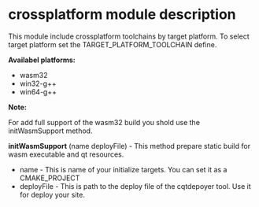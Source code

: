 
# crossplatform module description

This module include crossplatform toolchains by target platform. To select target platform set the TARGET_PLATFORM_TOOLCHAIN define.

**Availabel platforms:**
* wasm32
* win32-g++
* win64-g++

**Note:**

For add full support of the wasm32 build you shold use the initWasmSupport method. 

**initWasmSupport** (name deployFile) - This method prepare static build for wasm executable and qt resources.
* name - This is name of your initialize targets. You can set it as a CMAKE_PROJECT
* deployFile - This is path to the deploy file of the cqtdepoyer tool. Use it for deploy your site.